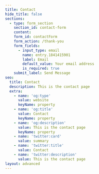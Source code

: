 ```yaml
---
title: Contact
hide_title: false
sections:
  - type: form_section
    section_id: contact-form
    content:
    form_id: contactForm
    form_action: /thank-you
    form_fields:
      - input_type: email
        name: entry.1841415901
        label: Email
        default_value: Your email address
        is_required: true
    submit_label: Send Message
seo:
  title: Contact
  description: This is the contact page
  extra:
    - name: 'og:type'
      value: website
      keyName: property
    - name: 'og:title'
      value: Contact
      keyName: property
    - name: 'og:description'
      value: This is the contact page
      keyName: property
    - name: 'twitter:card'
      value: summary
    - name: 'twitter:title'
      value: Contact
    - name: 'twitter:description'
      value: This is the contact page
layout: advanced
---
```


